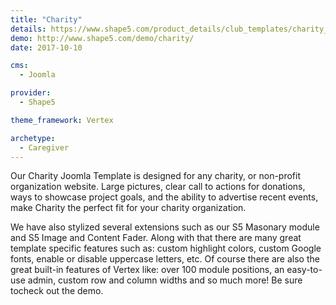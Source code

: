```yaml
---
title: "Charity"
details: https://www.shape5.com/product_details/club_templates/charity_-_club_template.html
demo: http://www.shape5.com/demo/charity/
date: 2017-10-10

cms: 
  - Joomla

provider:
  - Shape5

theme_framework: Vertex

archetype:
  - Caregiver
---
```


Our Charity Joomla Template is designed for any charity, or non-profit organization website. Large pictures, clear call to actions for donations, ways to showcase project goals, and the ability to advertise recent events, make Charity the perfect fit for your charity organization.

We have also stylized several extensions such as our S5 Masonary module and S5 Image and Content Fader. Along with that there are many great template specific features such as: custom highlight colors, custom Google fonts, enable or disable uppercase letters, etc. Of course there are also the great built-in features of Vertex like: over 100 module positions, an easy-to-use admin, custom row and column widths and so much more! Be sure tocheck out the demo.
